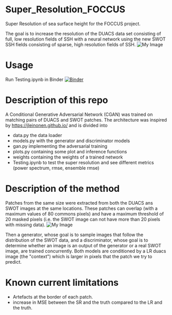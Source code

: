 # Super_Resolution_FOCCUS
Super Resolution of sea surface height for the FOCCUS project.

The goal is to increase the resolution of the DUACS data set consisting of full, low resolution fields of SSH with a neural network using the new SWOT SSH fields consisting of sparse, high resolution fields of SSH.
![My Image](./duacs_vs_swot.png)

# Usage

Run Testing.ipynb in Binder [![Binder](https://mybinder.org/badge_logo.svg)](https://mybinder.org/v2/gh/AntoineBernigaud/Super_Resolution_FOCCUS/HEAD?urlpath=%2Fdoc%2Ftree%2FTesting.ipynb)

# Description of this repo

A Conditional Generative Adversarial Network (CGAN) was trained on matching pairs of DUACS and SWOT patches. The architecture was inspired by
https://jleinonen.github.io/ and is divided into

- data.py the data loader
- models.py with the generator and discriminator models
- gan.py implementing the adversarial training
- plots.py containing some plot and inference functions
- weights containing the weights of a trained network
- Testing.ipynb to test the super resolution and see different metrics (power spectrum, rmse, ensemble rmse)

# Description of the method

Patches from the same size were extracted from both the DUACS ans SWOT images at the same locations. These patches can overlap (with a maximum values of 80 commons pixels) and have a maximum threshold of 20 masked pixels (i.e. the SWOT image can not have more than 20 pixels with missing data). ![My Image](./patch_extraction.png)

Then a generator, whose goal is to sample images that follow the distribution of the SWOT data, and a discriminator, whose goal is to determine whether an image is an output of the generator or a real SWOT image, are trained concurrently.
Both models are conditioned by a LR duacs image (the "context") which is larger in pixels that the patch we try to predict.

# Known current limitations

- Artefacts at the border of each patch.
- increase in MSE between the SR and the truth compared to the LR and the truth.
